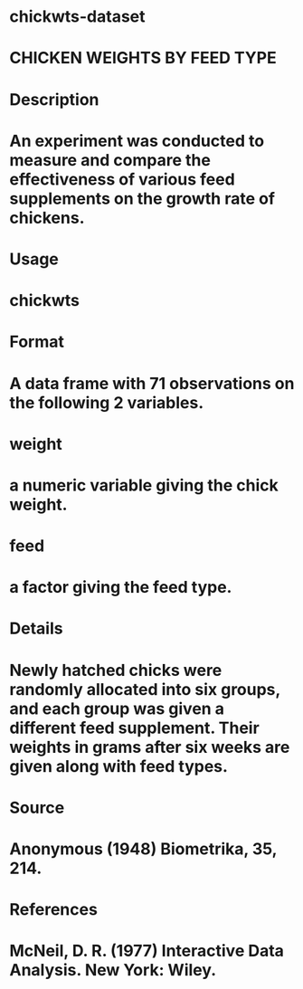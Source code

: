 # chickwts-dataset

# CHICKEN WEIGHTS BY FEED TYPE

# Description
# An experiment was conducted to measure and compare the effectiveness of various feed supplements on the growth rate of chickens.

# Usage
# chickwts
# Format
# A data frame with 71 observations on the following 2 variables.

# weight
# a numeric variable giving the chick weight.

# feed
# a factor giving the feed type.

# Details
# Newly hatched chicks were randomly allocated into six groups, and each group was given a different feed supplement. Their weights in grams after six weeks are given along with feed types.

# Source
# Anonymous (1948) Biometrika, 35, 214.

# References
# McNeil, D. R. (1977) Interactive Data Analysis. New York: Wiley.
